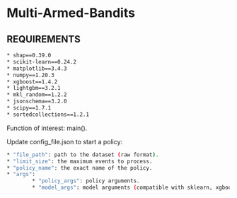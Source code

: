 # Multi-Armed-Bandits

## REQUIREMENTS
```bash
* shap==0.39.0
* scikit-learn==0.24.2
* matplotlib==3.4.3 
* numpy==1.20.3 
* xgboost==1.4.2
* lightgbm==3.2.1 
* mkl_random==1.2.2
* jsonschema==3.2.0
* scipy==1.7.1 
* sortedcollections==1.2.1
```

Function of interest: main().

Update config_file.json to start a policy:

```bash
* "file_path": path to the dataset (raw format).
* "limit_size": the maximum events to process.
* "policy_name": the exact name of the policy.
* "args":
		* "policy_args": policy arguments.
		* "model_args": model arguments (compatible with sklearn, xgboost, lightgbm libraries).
```
